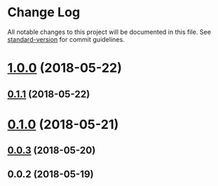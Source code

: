 # Change Log

All notable changes to this project will be documented in this file. See [standard-version](https://github.com/conventional-changelog/standard-version) for commit guidelines.

<a name="1.0.0"></a>
# [1.0.0](https://github.com/vue-a11y/vue-announcer/compare/v0.1.1...v1.0.0) (2018-05-22)



<a name="0.1.1"></a>
## [0.1.1](https://github.com/vue-a11y/vue-announcer/compare/v0.0.3...v0.1.1) (2018-05-22)



<a name="0.1.0"></a>
# [0.1.0](https://github.com/vue-a11y/vue-announcer/compare/v0.0.3...v0.1.0) (2018-05-21)



<a name="0.0.3"></a>
## [0.0.3](https://github.com/vue-a11y/vue-a11y-announcer/compare/v0.0.2...v0.0.3) (2018-05-20)



<a name="0.0.2"></a>
## 0.0.2 (2018-05-19)

